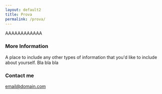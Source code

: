 ```yaml
---
layout: default2
title: Prova
permalink: /prova/
---
```


AAAAAAAAAAAA

### More Information

A place to include any other types of information that you'd like to include about yourself.
Bla bla bla

### Contact me

[email@domain.com](mailto:email@domain.com)
